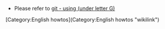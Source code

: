 -   Please refer to [git - using (under letter G)](http://fluxbox-wiki.org/index.php/Git_-_using)

[Category:English howtos](Category:English howtos "wikilink")
